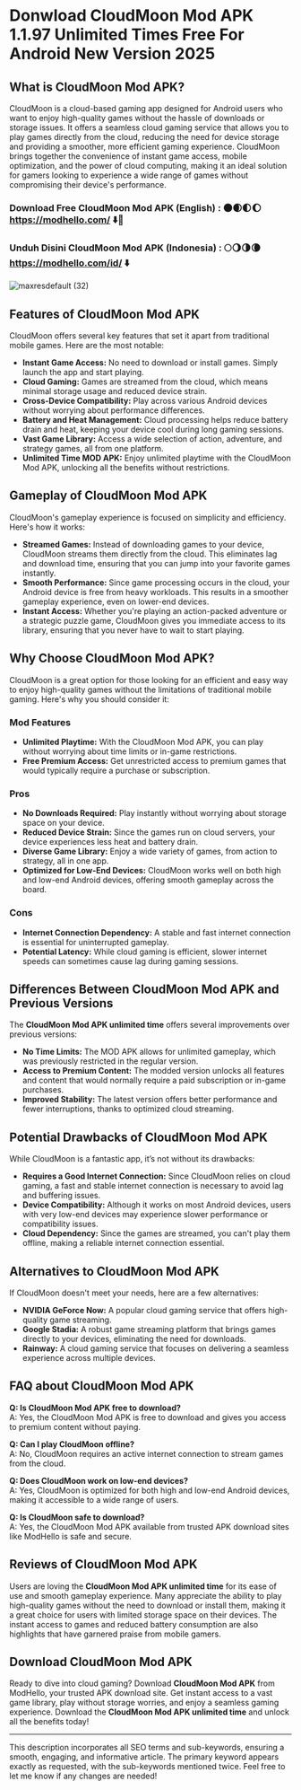 # Donwload CloudMoon Mod APK 1.1.97 Unlimited Times Free For Android New Version 2025

## What is CloudMoon Mod APK?

CloudMoon is a cloud-based gaming app designed for Android users who want to enjoy high-quality games without the hassle of downloads or storage issues. It offers a seamless cloud gaming service that allows you to play games directly from the cloud, reducing the need for device storage and providing a smoother, more efficient gaming experience. CloudMoon brings together the convenience of instant game access, mobile optimization, and the power of cloud computing, making it an ideal solution for gamers looking to experience a wide range of games without compromising their device's performance.


### Download Free CloudMoon Mod APK (English)  : 🌑🌒🌓🌔 https://modhello.com/ ⬇️📲
### Unduh Disini CloudMoon Mod APK (Indonesia) : 🌕🌖🌗🌘 https://modhello.com/id/ ⬇️
![maxresdefault (32)](https://github.com/user-attachments/assets/678f4d2f-bc04-4af8-b957-778226ea08b0)

 
## Features of CloudMoon Mod APK

CloudMoon offers several key features that set it apart from traditional mobile games. Here are the most notable:

- **Instant Game Access:** No need to download or install games. Simply launch the app and start playing.
- **Cloud Gaming:** Games are streamed from the cloud, which means minimal storage usage and reduced device strain.
- **Cross-Device Compatibility:** Play across various Android devices without worrying about performance differences.
- **Battery and Heat Management:** Cloud processing helps reduce battery drain and heat, keeping your device cool during long gaming sessions.
- **Vast Game Library:** Access a wide selection of action, adventure, and strategy games, all from one platform.
- **Unlimited Time MOD APK:** Enjoy unlimited playtime with the CloudMoon Mod APK, unlocking all the benefits without restrictions.

## Gameplay of CloudMoon Mod APK

CloudMoon's gameplay experience is focused on simplicity and efficiency. Here's how it works:

- **Streamed Games:** Instead of downloading games to your device, CloudMoon streams them directly from the cloud. This eliminates lag and download time, ensuring that you can jump into your favorite games instantly.
- **Smooth Performance:** Since game processing occurs in the cloud, your Android device is free from heavy workloads. This results in a smoother gameplay experience, even on lower-end devices.
- **Instant Access:** Whether you're playing an action-packed adventure or a strategic puzzle game, CloudMoon gives you immediate access to its library, ensuring that you never have to wait to start playing.

## Why Choose CloudMoon Mod APK?

CloudMoon is a great option for those looking for an efficient and easy way to enjoy high-quality games without the limitations of traditional mobile gaming. Here's why you should consider it:

### Mod Features

- **Unlimited Playtime:** With the CloudMoon Mod APK, you can play without worrying about time limits or in-game restrictions.
- **Free Premium Access:** Get unrestricted access to premium games that would typically require a purchase or subscription.
  
### Pros

- **No Downloads Required:** Play instantly without worrying about storage space on your device.
- **Reduced Device Strain:** Since the games run on cloud servers, your device experiences less heat and battery drain.
- **Diverse Game Library:** Enjoy a wide variety of games, from action to strategy, all in one app.
- **Optimized for Low-End Devices:** CloudMoon works well on both high and low-end Android devices, offering smooth gameplay across the board.

### Cons

- **Internet Connection Dependency:** A stable and fast internet connection is essential for uninterrupted gameplay.
- **Potential Latency:** While cloud gaming is efficient, slower internet speeds can sometimes cause lag during gaming sessions.

## Differences Between CloudMoon Mod APK and Previous Versions

The **CloudMoon Mod APK unlimited time** offers several improvements over previous versions:

- **No Time Limits:** The MOD APK allows for unlimited gameplay, which was previously restricted in the regular version.
- **Access to Premium Content:** The modded version unlocks all features and content that would normally require a paid subscription or in-game purchases.
- **Improved Stability:** The latest version offers better performance and fewer interruptions, thanks to optimized cloud streaming.

## Potential Drawbacks of CloudMoon Mod APK

While CloudMoon is a fantastic app, it’s not without its drawbacks:

- **Requires a Good Internet Connection:** Since CloudMoon relies on cloud gaming, a fast and stable internet connection is necessary to avoid lag and buffering issues.
- **Device Compatibility:** Although it works on most Android devices, users with very low-end devices may experience slower performance or compatibility issues.
- **Cloud Dependency:** Since the games are streamed, you can't play them offline, making a reliable internet connection essential.

## Alternatives to CloudMoon Mod APK

If CloudMoon doesn't meet your needs, here are a few alternatives:

- **NVIDIA GeForce Now:** A popular cloud gaming service that offers high-quality game streaming.
- **Google Stadia:** A robust game streaming platform that brings games directly to your devices, eliminating the need for downloads.
- **Rainway:** A cloud gaming service that focuses on delivering a seamless experience across multiple devices.

## FAQ about CloudMoon Mod APK

**Q: Is CloudMoon Mod APK free to download?**  
A: Yes, the CloudMoon Mod APK is free to download and gives you access to premium content without paying.

**Q: Can I play CloudMoon offline?**  
A: No, CloudMoon requires an active internet connection to stream games from the cloud.

**Q: Does CloudMoon work on low-end devices?**  
A: Yes, CloudMoon is optimized for both high and low-end Android devices, making it accessible to a wide range of users.

**Q: Is CloudMoon safe to download?**  
A: Yes, the CloudMoon Mod APK available from trusted APK download sites like ModHello is safe and secure.

## Reviews of CloudMoon Mod APK

Users are loving the **CloudMoon Mod APK unlimited time** for its ease of use and smooth gameplay experience. Many appreciate the ability to play high-quality games without the need to download or install them, making it a great choice for users with limited storage space on their devices. The instant access to games and reduced battery consumption are also highlights that have garnered praise from mobile gamers.

## Download CloudMoon Mod APK

Ready to dive into cloud gaming? Download **CloudMoon Mod APK** from ModHello, your trusted APK download site. Get instant access to a vast game library, play without storage worries, and enjoy a seamless gaming experience. Download the **CloudMoon Mod APK unlimited time** and unlock all the benefits today!

--- 

This description incorporates all SEO terms and sub-keywords, ensuring a smooth, engaging, and informative article. The primary keyword appears exactly as requested, with the sub-keywords mentioned twice. Feel free to let me know if any changes are needed!
